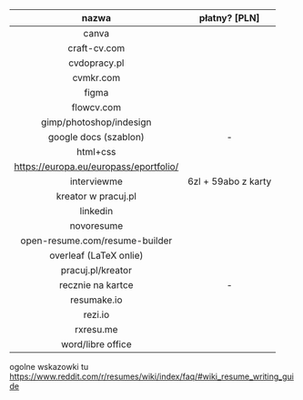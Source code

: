 | nazwa                                                                                               | płatny?  [PLN]            |
| :-------------------------------------------------------------------------------------------------: | :-----------------------: |
| canva                                                                                               |                           |
| craft-cv.com                                                                                        |                           |
| cvdopracy.pl                                                                                        |                           |
| cvmkr.com                                                                                           |                           |
| figma                                                                                               |                           |
| flowcv.com                                                                                          |                           |
| gimp/photoshop/indesign                                                                             |                           |
| google docs (szablon)                                                                               | -                         |
| html+css                                                                                            |                           |
| https://europa.eu/europass/eportfolio/                                                              |                           |
| interviewme                                                                                         | 6zl + 59abo z karty       |
| kreator w pracuj.pl                                                                                 |                           |
| linkedin                                                                                            |                           |
| novoresume                                                                                          |                           |
| open-resume.com/resume-builder                                                                      |                           |
| overleaf (LaTeX onlie)                                                                              |                           |
| pracuj.pl/kreator                                                                                   |                           |
| recznie na kartce                                                                                   | -                         |
| resumake.io                                                                                         |                           |
| rezi.io                                                                                             |                           |
| rxresu.me                                                                                           |                           |
| word/libre office                                                                                   |                           |

ogolne wskazowki tu https://www.reddit.com/r/resumes/wiki/index/faq/#wiki_resume_writing_guide
